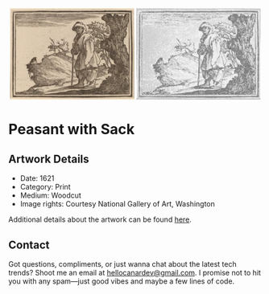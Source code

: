 <html>

<div align="center">
    <img width="49%" src="artwork.jpg" alt="artwork"/>
    <img width="49%" src="ascii_artwork.jpg" alt="artwork ASCII"/>
</div>

# Peasant with Sack

## Artwork Details

- Date: 1621
- Category: Print
- Medium: Woodcut
- Image rights: Courtesy National Gallery of Art, Washington

Additional details about the artwork can be found [here](https://www.artsy.net/artwork/edouard-eckman-after-jacques-callot-peasant-with-sack).

## Contact

Got questions, compliments, or just wanna chat about the latest tech trends? Shoot me an email
at [hellocanardev@gmail.com](mailto:hellocanardev@gmail.com). I promise not to hit you with any spam—just good vibes and
maybe a few lines of code.

</html>
